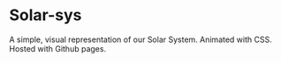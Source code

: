 # Solar-sys
A simple, visual representation of our Solar System. Animated with CSS. Hosted with Github pages.
